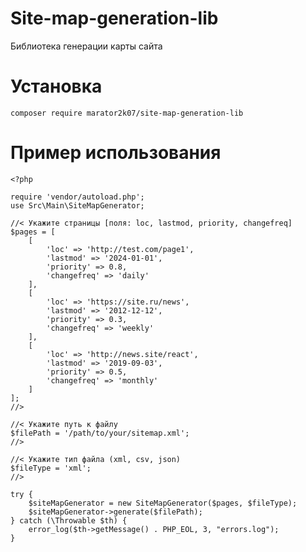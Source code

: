 # Site-map-generation-lib
Библиотека генерации карты сайта 
# Установка 
    composer require marator2k07/site-map-generation-lib
# Пример использования
    <?php
    
    require 'vendor/autoload.php';
    use Src\Main\SiteMapGenerator;
    
    //< Укажите страницы [поля: loc, lastmod, priority, changefreq]
    $pages = [
        [
            'loc' => 'http://test.com/page1',
            'lastmod' => '2024-01-01',
            'priority' => 0.8,
            'changefreq' => 'daily'        
        ],
        [
            'loc' => 'https://site.ru/news',
            'lastmod' => '2012-12-12',        
            'priority' => 0.3,
            'changefreq' => 'weekly'
        ],
        [
            'loc' => 'http://news.site/react',
            'lastmod' => '2019-09-03',        
            'priority' => 0.5,
            'changefreq' => 'monthly'
        ]
    ];
    //>
    
    //< Укажите путь к файлу
    $filePath = '/path/to/your/sitemap.xml'; 
    //>
    
    //< Укажите тип файла (xml, csv, json)
    $fileType = 'xml'; 
    //>
    
    try {
        $siteMapGenerator = new SiteMapGenerator($pages, $fileType);
        $siteMapGenerator->generate($filePath);
    } catch (\Throwable $th) {
        error_log($th->getMessage() . PHP_EOL, 3, "errors.log");
    }
